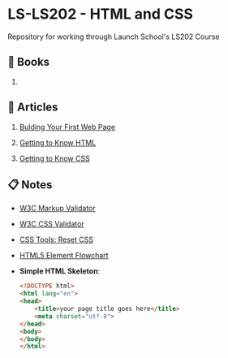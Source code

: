 # LS-LS202 - HTML and CSS
Repository for working through Launch School's LS202 Course

## :green_book: Books
1. 

## :memo: Articles
1. [Bulding Your First Web Page](https://learn.shayhowe.com/html-css/building-your-first-web-page/)

1. [Getting to Know HTML](https://learn.shayhowe.com/html-css/getting-to-know-html/)

1. [Getting to Know CSS](https://learn.shayhowe.com/html-css/getting-to-know-css/)

## :clipboard: Notes
- [W3C Markup Validator](https://validator.w3.org/#validate_by_input)

- [W3C CSS Validator](https://jigsaw.w3.org/css-validator/#validate_by_input)

- [CSS Tools: Reset CSS](https://meyerweb.com/eric/tools/css/reset/)

- [HTML5 Element Flowchart](https://html5doctor.com/downloads/h5d-sectioning-flowchart.pdf)

- **Simple HTML Skeleton**:
    ```html
    <!DOCTYPE html>
    <html lang="en">
    <head>
        <title>your page title goes here</title>
        <meta charset="utf-8">
    </head>
    <body>
    </body>
    </html>
    ```
